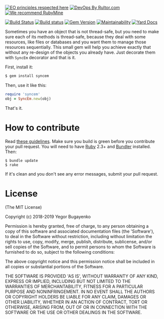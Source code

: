 [![EO principles respected here](http://www.elegantobjects.org/badge.svg)](http://www.elegantobjects.org)
[![DevOps By Rultor.com](http://www.rultor.com/b/yegor256/syncem)](http://www.rultor.com/p/yegor256/syncem)
[![We recommend RubyMine](http://www.elegantobjects.org/rubymine.svg)](https://www.jetbrains.com/ruby/)

[![Build Status](https://travis-ci.org/yegor256/syncem.svg)](https://travis-ci.org/yegor256/syncem)
[![Build status](https://ci.appveyor.com/api/projects/status/po1mn8ca96jk0llr?svg=true)](https://ci.appveyor.com/project/yegor256/syncem)
[![Gem Version](https://badge.fury.io/rb/syncem.svg)](http://badge.fury.io/rb/syncem)
[![Maintainability](https://api.codeclimate.com/v1/badges/5528e182bb5e4a2ecc1f/maintainability)](https://codeclimate.com/github/yegor256/syncem/maintainability)
[![Yard Docs](http://img.shields.io/badge/yard-docs-blue.svg)](http://rubydoc.info/github/yegor256/syncem/master/frames)

Sometimes you have an object that is not thread-safe,
but you need to make sure each of its methods is thread-safe, because they
deal with some resources, like files or databases and you want them to
manage those resources sequentially. This small gem will help you achieve
exactly that without any re-design of the objects you already have. Just
decorate them with `SyncEm` decorator and that is it.

First, install it:

```bash
$ gem install syncem
```

Then, use it like this:

```ruby
require 'syncem'
obj = SyncEm.new(obj)
```

That's it.

# How to contribute

Read [these guidelines](https://www.yegor256.com/2014/04/15/github-guidelines.html).
Make sure you build is green before you contribute
your pull request. You will need to have [Ruby](https://www.ruby-lang.org/en/) 2.3+ and
[Bundler](https://bundler.io/) installed. Then:

```
$ bundle update
$ rake
```

If it's clean and you don't see any error messages, submit your pull request.

# License

(The MIT License)

Copyright (c) 2018-2019 Yegor Bugayenko

Permission is hereby granted, free of charge, to any person obtaining a copy
of this software and associated documentation files (the 'Software'), to deal
in the Software without restriction, including without limitation the rights
to use, copy, modify, merge, publish, distribute, sublicense, and/or sell
copies of the Software, and to permit persons to whom the Software is
furnished to do so, subject to the following conditions:

The above copyright notice and this permission notice shall be included in all
copies or substantial portions of the Software.

THE SOFTWARE IS PROVIDED 'AS IS', WITHOUT WARRANTY OF ANY KIND, EXPRESS OR
IMPLIED, INCLUDING BUT NOT LIMITED TO THE WARRANTIES OF MERCHANTABILITY,
FITNESS FOR A PARTICULAR PURPOSE AND NONINFRINGEMENT. IN NO EVENT SHALL THE
AUTHORS OR COPYRIGHT HOLDERS BE LIABLE FOR ANY CLAIM, DAMAGES OR OTHER
LIABILITY, WHETHER IN AN ACTION OF CONTRACT, TORT OR OTHERWISE, ARISING FROM,
OUT OF OR IN CONNECTION WITH THE SOFTWARE OR THE USE OR OTHER DEALINGS IN THE
SOFTWARE.

